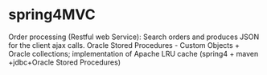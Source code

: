 # spring4MVC
Order processing (Restful web Service): Search orders and produces JSON for the client ajax calls. Oracle Stored Procedures - Custom Objects + Oracle collections; implementation of Apache LRU cache  (spring4 + maven +jdbc+Oracle Stored Procedures)
